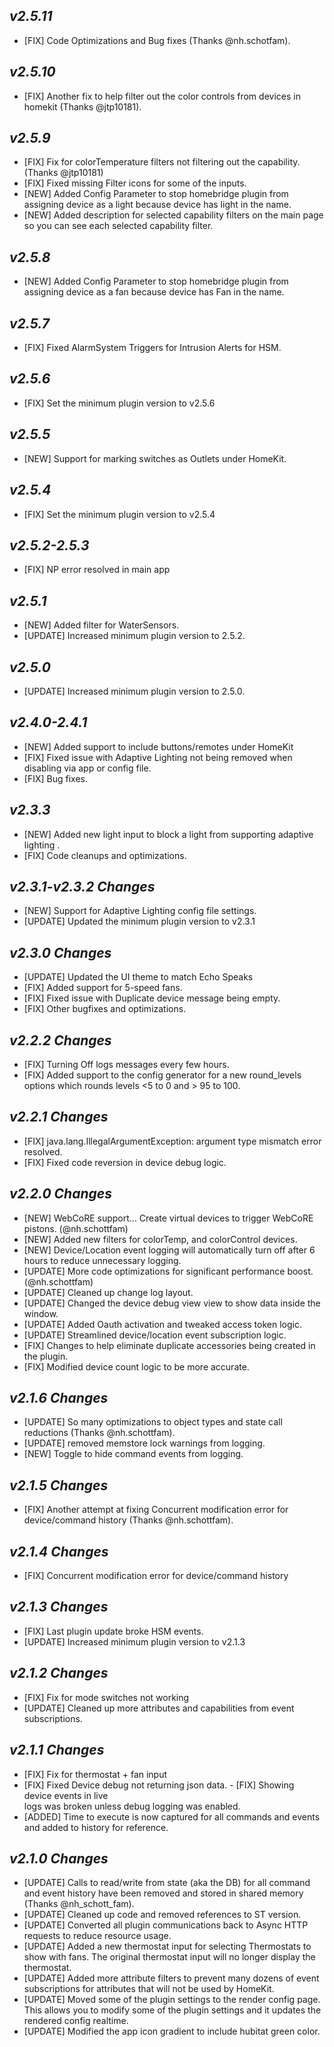 ## _**v2.5.11**_
- [FIX] Code Optimizations and Bug fixes (Thanks @nh.schotfam).

## _**v2.5.10**_
- [FIX] Another fix to help filter out the color controls from devices in homekit (Thanks @jtp10181).

## _**v2.5.9**_
- [FIX] Fix for colorTemperature filters not filtering out the capability. (Thanks @jtp10181)
- [FIX] Fixed missing Filter icons for some of the inputs.
- [NEW] Added Config Parameter to stop homebridge plugin from assigning device as a light because device has light in the name.
- [NEW] Added description for selected capability filters on the main page so you can see each selected capability filter.

## _**v2.5.8**_
- [NEW] Added Config Parameter to stop homebridge plugin from assigning device as a fan because device has Fan in the name. 

## _**v2.5.7**_
- [FIX] Fixed AlarmSystem Triggers for Intrusion Alerts for HSM. 

## _**v2.5.6**_
- [FIX] Set the minimum plugin version to v2.5.6

## _**v2.5.5**_
- [NEW] Support for marking switches as Outlets under HomeKit.

## _**v2.5.4**_
- [FIX] Set the minimum plugin version to v2.5.4

## _**v2.5.2-2.5.3**_
- [FIX] NP error resolved in main app

## _**v2.5.1**_
- [NEW] Added filter for WaterSensors.
- [UPDATE] Increased minimum plugin version to 2.5.2.

## _**v2.5.0**_
- [UPDATE] Increased minimum plugin version to 2.5.0.

## _**v2.4.0-2.4.1**_
- [NEW] Added support to include buttons/remotes under HomeKit
- [FIX] Fixed issue with Adaptive Lighting not being removed when disabling via app or config file.
- [FIX] Bug fixes.

## _**v2.3.3**_
- [NEW] Added new light input to block a light from supporting adaptive lighting .
- [FIX] Code cleanups and optimizations.

## _**v2.3.1-v2.3.2 Changes**_
- [NEW] Support for Adaptive Lighting config file settings.
- [UPDATE] Updated the minimum plugin version to v2.3.1

## _**v2.3.0 Changes**_
- [UPDATE] Updated the UI theme to match Echo Speaks
- [FIX] Added support for 5-speed fans.
- [FIX] Fixed issue with Duplicate device message being empty.
- [FIX] Other bugfixes and optimizations.

## _**v2.2.2 Changes**_
- [FIX] Turning Off logs messages every few hours.
- [FIX] Added support to the config generator for a new round_levels options which rounds levels <5 to 0 and > 95 to 100.

## _**v2.2.1 Changes**_
- [FIX] java.lang.IllegalArgumentException: argument type mismatch error resolved.
- [FIX] Fixed code reversion in device debug logic.

## _**v2.2.0 Changes**_
- [NEW] WebCoRE support... Create virtual devices to trigger WebCoRE pistons. (@nh.schottfam)
- [NEW] Added new filters for colorTemp, and colorControl devices.
- [NEW] Device/Location event logging will automatically turn off after 6 hours to reduce unnecessary logging.
- [UPDATE] More code optimizations for significant performance boost. (@nh.schottfam)
- [UPDATE] Cleaned up change log layout.
- [UPDATE] Changed the device debug view view to show data inside the window. 
- [UPDATE] Added Oauth activation and tweaked access token logic.
- [UPDATE] Streamlined device/location event subscription logic.
- [FIX] Changes to help eliminate duplicate accessories being created in the plugin.
- [FIX] Modified device count logic to be more accurate.

## _**v2.1.6 Changes**_
- [UPDATE] So many optimizations to object types and state call reductions (Thanks @nh.schottfam).
- [UPDATE] removed memstore lock warnings from logging.
- [NEW] Toggle to hide command events from logging.

## _**v2.1.5 Changes**_
- [FIX] Another attempt at fixing Concurrent modification error for device/command history (Thanks @nh.schottfam).

## _**v2.1.4 Changes**_
- [FIX] Concurrent modification error for device/command history

## _**v2.1.3 Changes**_
- [FIX] Last plugin update broke HSM events.
- [UPDATE] Increased minimum plugin version to v2.1.3

## _**v2.1.2 Changes**_
- [FIX] Fix for mode switches not working
- [UPDATE] Cleaned up more attributes and capabilities from event subscriptions.

## _**v2.1.1 Changes**_
- [FIX] Fix for thermostat + fan input
- [FIX] Fixed Device debug not returning json data.
- [FIX] Showing device events in live logs was broken unless debug logging was enabled.
- [ADDED] Time to execute is now captured for all commands and events and added to history for reference.

## _**v2.1.0 Changes**_
- [UPDATE] Calls to read/write from state (aka the DB) for all command and event history have been removed and stored in shared memory (Thanks @nh_schott_fam).
- [UPDATE] Cleaned up code and removed references to ST version.
- [UPDATE] Converted all plugin communications back to Async HTTP requests to reduce resource usage.
- [UPDATE] Added a new thermostat input for selecting Thermostats to show with fans. The original thermostat input will no longer display the thermostat.
- [UPDATE] Added more attribute filters to prevent many dozens of event subscriptions for attributes that will not be used by HomeKit.
- [UPDATE] Moved some of the plugin settings to the render config page.  This allows you to modify some of the plugin settings and it updates the rendered config realtime.
- [UPDATE] Modified the app icon gradient to include hubitat green color.

